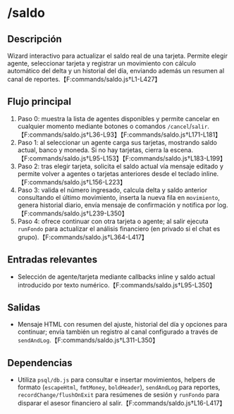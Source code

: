 # /saldo

## Descripción
Wizard interactivo para actualizar el saldo real de una tarjeta. Permite elegir agente, seleccionar tarjeta y registrar un movimiento con cálculo automático del delta y un historial del día, enviando además un resumen al canal de reportes.【F:commands/saldo.js†L1-L427】

## Flujo principal
1. Paso 0: muestra la lista de agentes disponibles y permite cancelar en cualquier momento mediante botones o comandos `/cancel`/`salir`.【F:commands/saldo.js†L36-L93】【F:commands/saldo.js†L171-L181】
2. Paso 1: al seleccionar un agente carga sus tarjetas, mostrando saldo actual, banco y moneda. Si no hay tarjetas, cierra la escena.【F:commands/saldo.js†L95-L153】【F:commands/saldo.js†L183-L199】
3. Paso 2: tras elegir tarjeta, solicita el saldo actual vía mensaje editado y permite volver a agentes o tarjetas anteriores desde el teclado inline.【F:commands/saldo.js†L156-L223】
4. Paso 3: valida el número ingresado, calcula delta y saldo anterior consultando el último movimiento, inserta la nueva fila en `movimiento`, genera historial diario, envía mensaje de confirmación y notifica por log.【F:commands/saldo.js†L239-L350】
5. Paso 4: ofrece continuar con otra tarjeta o agente; al salir ejecuta `runFondo` para actualizar el análisis financiero (en privado si el chat es grupo).【F:commands/saldo.js†L364-L417】

## Entradas relevantes
- Selección de agente/tarjeta mediante callbacks inline y saldo actual introducido por texto numérico.【F:commands/saldo.js†L95-L350】

## Salidas
- Mensaje HTML con resumen del ajuste, historial del día y opciones para continuar; envía también un registro al canal configurado a través de `sendAndLog`.【F:commands/saldo.js†L311-L350】

## Dependencias
- Utiliza `psql/db.js` para consultar e insertar movimientos, helpers de formato (`escapeHtml`, `fmtMoney`, `boldHeader`), `sendAndLog` para reportes, `recordChange/flushOnExit` para resúmenes de sesión y `runFondo` para disparar el asesor financiero al salir.【F:commands/saldo.js†L16-L417】
